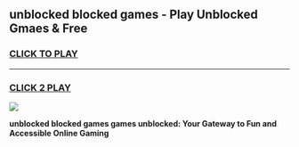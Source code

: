 
## unblocked blocked games - Play Unblocked Gmaes & Free
<h3>
<a href="https://news.freeplayer.one?title=unblocked_blocked_games&ref=23F">CLICK TO PLAY</a></h3>
<hr>

<h3>
<a href="https://news.freeplayer.one?title=unblocked_blocked_games&ref=23F">CLICK 2 PLAY</a>
  
</h3>

<a href="https://news.freeplayer.one?title=unblocked_blocked_games&ref=23F/"><img src="https://clearcache.store/games.png"></a>


**unblocked blocked games games unblocked: Your Gateway to Fun and Accessible Online Gaming**
